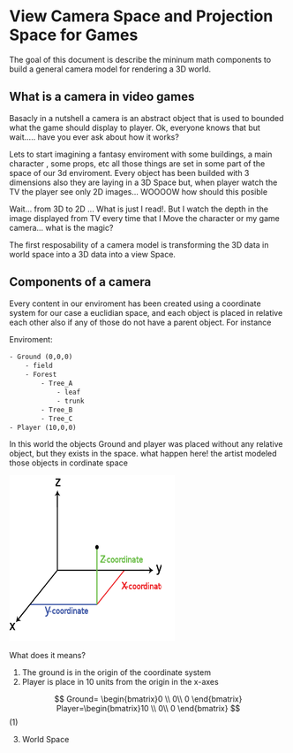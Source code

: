 # View Camera Space and Projection Space for Games
The goal of this document is describe the mininum math components to build a general camera model for rendering a 3D world.

## What is a camera in video games
Basacly in a nutshell a camera is an abstract object that is used to bounded what the game should display to player. Ok, everyone knows that but wait..... have you ever ask about how it works? 

Lets to start imagining a fantasy enviroment with some buildings, a main character , some props, etc all those things are set in some part of the space of our 3d enviroment.  Every object has been builded with 3 dimensions also they are laying in a 3D Space but, when player watch the TV the player see only 2D images... WOOOOW how should this posible

Wait... from 3D to 2D ... What is just I read!. But I watch the depth in the image displayed from TV every time that I Move the character or my game camera... what is the magic?

The first resposability of a camera model is transforming the 3D data in world space into a 3D data into a view Space.   


## Components of a camera

Every content in our enviroment has been created using a coordinate system for our case a euclidian space, and each object is placed in relative each other also if any of those do not have a parent object. For instance

Enviroment:

    - Ground (0,0,0)
        - field
        - Forest
            - Tree_A
                - leaf
                - trunk
            - Tree_B
            - Tree_C
    - Player (10,0,0)
     
In this world the objects Ground and  player was placed without any relative object, but they exists in the space. what happen here! the artist modeled those objects in cordinate space 

<img src="./img/zyzcoordinate.jpg" alt="Kitten"
	title="A cute kitten" width="300" height="300" />


What does it means? 

1. The ground is in the origin of the coordinate system 
2. Player is place in 10 units from the origin in the x-axes 

$$ 
Ground= \begin{bmatrix}0 \\ 0\\ 0 \end{bmatrix} 
Player=\begin{bmatrix}10 \\ 0\\ 0 \end{bmatrix} 
$$ (1) 

3. World Space 

